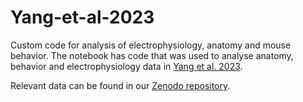 # Yang-et-al-2023
Custom code for analysis of electrophysiology, anatomy and mouse behavior. 
The notebook has code that was used to analyse anatomy, behavior and electrophysiology data in [Yang et al. 2023](https://doi.org/10.1016/j.cell.2022.12.009).

Relevant data can be found in our [Zenodo repository](10.5281/zenodo.7363150).
